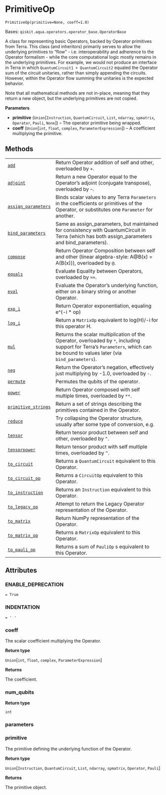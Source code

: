 # PrimitiveOp

<span id="undefined" />

`PrimitiveOp(primitive=None, coeff=1.0)`

Bases: `qiskit.aqua.operators.operator_base.OperatorBase`

A class for representing basic Operators, backed by Operator primitives from Terra. This class (and inheritors) primarily serves to allow the underlying primitives to “flow” - i.e. interoperability and adherence to the Operator formalism - while the core computational logic mostly remains in the underlying primitives. For example, we would not produce an interface in Terra in which `QuantumCircuit1 + QuantumCircuit2` equaled the Operator sum of the circuit unitaries, rather than simply appending the circuits. However, within the Operator flow summing the unitaries is the expected behavior.

Note that all mathematical methods are not in-place, meaning that they return a new object, but the underlying primitives are not copied.

**Parameters**

*   **primitive** (`Union`\[`Instruction`, `QuantumCircuit`, `List`, `ndarray`, `spmatrix`, `Operator`, `Pauli`, `None`]) – The operator primitive being wrapped.
*   **coeff** (`Union`\[`int`, `float`, `complex`, `ParameterExpression`]) – A coefficient multiplying the primitive.

## Methods

|                                                                                                                                                                                                                                |                                                                                                                                                                               |
| ------------------------------------------------------------------------------------------------------------------------------------------------------------------------------------------------------------------------------ | ----------------------------------------------------------------------------------------------------------------------------------------------------------------------------- |
| [`add`](qiskit.aqua.operators.primitive_ops.PrimitiveOp.add#qiskit.aqua.operators.primitive_ops.PrimitiveOp.add "qiskit.aqua.operators.primitive_ops.PrimitiveOp.add")                                                         | Return Operator addition of self and other, overloaded by `+`.                                                                                                                |
| [`adjoint`](qiskit.aqua.operators.primitive_ops.PrimitiveOp.adjoint#qiskit.aqua.operators.primitive_ops.PrimitiveOp.adjoint "qiskit.aqua.operators.primitive_ops.PrimitiveOp.adjoint")                                         | Return a new Operator equal to the Operator’s adjoint (conjugate transpose), overloaded by `~`.                                                                               |
| [`assign_parameters`](qiskit.aqua.operators.primitive_ops.PrimitiveOp.assign_parameters#qiskit.aqua.operators.primitive_ops.PrimitiveOp.assign_parameters "qiskit.aqua.operators.primitive_ops.PrimitiveOp.assign_parameters") | Binds scalar values to any Terra `Parameters` in the coefficients or primitives of the Operator, or substitutes one `Parameter` for another.                                  |
| [`bind_parameters`](qiskit.aqua.operators.primitive_ops.PrimitiveOp.bind_parameters#qiskit.aqua.operators.primitive_ops.PrimitiveOp.bind_parameters "qiskit.aqua.operators.primitive_ops.PrimitiveOp.bind_parameters")         | Same as assign\_parameters, but maintained for consistency with QuantumCircuit in Terra (which has both assign\_parameters and bind\_parameters).                             |
| [`compose`](qiskit.aqua.operators.primitive_ops.PrimitiveOp.compose#qiskit.aqua.operators.primitive_ops.PrimitiveOp.compose "qiskit.aqua.operators.primitive_ops.PrimitiveOp.compose")                                         | Return Operator Composition between self and other (linear algebra-style: A\@B(x) = A(B(x))), overloaded by `@`.                                                              |
| [`equals`](qiskit.aqua.operators.primitive_ops.PrimitiveOp.equals#qiskit.aqua.operators.primitive_ops.PrimitiveOp.equals "qiskit.aqua.operators.primitive_ops.PrimitiveOp.equals")                                             | Evaluate Equality between Operators, overloaded by `==`.                                                                                                                      |
| [`eval`](qiskit.aqua.operators.primitive_ops.PrimitiveOp.eval#qiskit.aqua.operators.primitive_ops.PrimitiveOp.eval "qiskit.aqua.operators.primitive_ops.PrimitiveOp.eval")                                                     | Evaluate the Operator’s underlying function, either on a binary string or another Operator.                                                                                   |
| [`exp_i`](qiskit.aqua.operators.primitive_ops.PrimitiveOp.exp_i#qiskit.aqua.operators.primitive_ops.PrimitiveOp.exp_i "qiskit.aqua.operators.primitive_ops.PrimitiveOp.exp_i")                                                 | Return Operator exponentiation, equaling e^(-i \* op)                                                                                                                         |
| [`log_i`](qiskit.aqua.operators.primitive_ops.PrimitiveOp.log_i#qiskit.aqua.operators.primitive_ops.PrimitiveOp.log_i "qiskit.aqua.operators.primitive_ops.PrimitiveOp.log_i")                                                 | Return a `MatrixOp` equivalent to log(H)/-i for this operator H.                                                                                                              |
| [`mul`](qiskit.aqua.operators.primitive_ops.PrimitiveOp.mul#qiskit.aqua.operators.primitive_ops.PrimitiveOp.mul "qiskit.aqua.operators.primitive_ops.PrimitiveOp.mul")                                                         | Returns the scalar multiplication of the Operator, overloaded by `*`, including support for Terra’s `Parameters`, which can be bound to values later (via `bind_parameters`). |
| [`neg`](qiskit.aqua.operators.primitive_ops.PrimitiveOp.neg#qiskit.aqua.operators.primitive_ops.PrimitiveOp.neg "qiskit.aqua.operators.primitive_ops.PrimitiveOp.neg")                                                         | Return the Operator’s negation, effectively just multiplying by -1.0, overloaded by `-`.                                                                                      |
| [`permute`](qiskit.aqua.operators.primitive_ops.PrimitiveOp.permute#qiskit.aqua.operators.primitive_ops.PrimitiveOp.permute "qiskit.aqua.operators.primitive_ops.PrimitiveOp.permute")                                         | Permutes the qubits of the operator.                                                                                                                                          |
| [`power`](qiskit.aqua.operators.primitive_ops.PrimitiveOp.power#qiskit.aqua.operators.primitive_ops.PrimitiveOp.power "qiskit.aqua.operators.primitive_ops.PrimitiveOp.power")                                                 | Return Operator composed with self multiple times, overloaded by `**`.                                                                                                        |
| [`primitive_strings`](qiskit.aqua.operators.primitive_ops.PrimitiveOp.primitive_strings#qiskit.aqua.operators.primitive_ops.PrimitiveOp.primitive_strings "qiskit.aqua.operators.primitive_ops.PrimitiveOp.primitive_strings") | Return a set of strings describing the primitives contained in the Operator.                                                                                                  |
| [`reduce`](qiskit.aqua.operators.primitive_ops.PrimitiveOp.reduce#qiskit.aqua.operators.primitive_ops.PrimitiveOp.reduce "qiskit.aqua.operators.primitive_ops.PrimitiveOp.reduce")                                             | Try collapsing the Operator structure, usually after some type of conversion, e.g.                                                                                            |
| [`tensor`](qiskit.aqua.operators.primitive_ops.PrimitiveOp.tensor#qiskit.aqua.operators.primitive_ops.PrimitiveOp.tensor "qiskit.aqua.operators.primitive_ops.PrimitiveOp.tensor")                                             | Return tensor product between self and other, overloaded by `^`.                                                                                                              |
| [`tensorpower`](qiskit.aqua.operators.primitive_ops.PrimitiveOp.tensorpower#qiskit.aqua.operators.primitive_ops.PrimitiveOp.tensorpower "qiskit.aqua.operators.primitive_ops.PrimitiveOp.tensorpower")                         | Return tensor product with self multiple times, overloaded by `^`.                                                                                                            |
| [`to_circuit`](qiskit.aqua.operators.primitive_ops.PrimitiveOp.to_circuit#qiskit.aqua.operators.primitive_ops.PrimitiveOp.to_circuit "qiskit.aqua.operators.primitive_ops.PrimitiveOp.to_circuit")                             | Returns a `QuantumCircuit` equivalent to this Operator.                                                                                                                       |
| [`to_circuit_op`](qiskit.aqua.operators.primitive_ops.PrimitiveOp.to_circuit_op#qiskit.aqua.operators.primitive_ops.PrimitiveOp.to_circuit_op "qiskit.aqua.operators.primitive_ops.PrimitiveOp.to_circuit_op")                 | Returns a `CircuitOp` equivalent to this Operator.                                                                                                                            |
| [`to_instruction`](qiskit.aqua.operators.primitive_ops.PrimitiveOp.to_instruction#qiskit.aqua.operators.primitive_ops.PrimitiveOp.to_instruction "qiskit.aqua.operators.primitive_ops.PrimitiveOp.to_instruction")             | Returns an `Instruction` equivalent to this Operator.                                                                                                                         |
| [`to_legacy_op`](qiskit.aqua.operators.primitive_ops.PrimitiveOp.to_legacy_op#qiskit.aqua.operators.primitive_ops.PrimitiveOp.to_legacy_op "qiskit.aqua.operators.primitive_ops.PrimitiveOp.to_legacy_op")                     | Attempt to return the Legacy Operator representation of the Operator.                                                                                                         |
| [`to_matrix`](qiskit.aqua.operators.primitive_ops.PrimitiveOp.to_matrix#qiskit.aqua.operators.primitive_ops.PrimitiveOp.to_matrix "qiskit.aqua.operators.primitive_ops.PrimitiveOp.to_matrix")                                 | Return NumPy representation of the Operator.                                                                                                                                  |
| [`to_matrix_op`](qiskit.aqua.operators.primitive_ops.PrimitiveOp.to_matrix_op#qiskit.aqua.operators.primitive_ops.PrimitiveOp.to_matrix_op "qiskit.aqua.operators.primitive_ops.PrimitiveOp.to_matrix_op")                     | Returns a `MatrixOp` equivalent to this Operator.                                                                                                                             |
| [`to_pauli_op`](qiskit.aqua.operators.primitive_ops.PrimitiveOp.to_pauli_op#qiskit.aqua.operators.primitive_ops.PrimitiveOp.to_pauli_op "qiskit.aqua.operators.primitive_ops.PrimitiveOp.to_pauli_op")                         | Returns a sum of `PauliOp` s equivalent to this Operator.                                                                                                                     |

## Attributes

<span id="undefined" />

### ENABLE\_DEPRECATION

`= True`

<span id="undefined" />

### INDENTATION

`= ' '`

<span id="undefined" />

### coeff

The scalar coefficient multiplying the Operator.

**Return type**

`Union`\[`int`, `float`, `complex`, `ParameterExpression`]

**Returns**

The coefficient.

<span id="undefined" />

### num\_qubits

**Return type**

`int`

<span id="undefined" />

### parameters

<span id="undefined" />

### primitive

The primitive defining the underlying function of the Operator.

**Return type**

`Union`\[`Instruction`, `QuantumCircuit`, `List`, `ndarray`, `spmatrix`, `Operator`, `Pauli`]

**Returns**

The primitive object.
